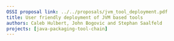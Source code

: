 ```yaml
---
OSSI proposal link: ../../proposals/jvm_tool_deployment.pdf
title: User friendly deployment of JVM based tools
authors: Caleb Hulbert, John Bogovic and Stephan Saalfeld
projects: [java-packaging-tool-chain]
---
```

